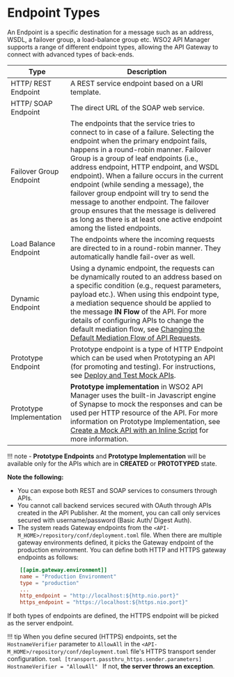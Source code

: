 # Endpoint Types

An Endpoint is a specific destination for a message such as an address, WSDL, a failover group, a load-balance group
 etc. WSO2 API Manager supports a range of different endpoint types, allowing the API Gateway to connect with
  advanced types of back-ends.

|Type                     |Description                                                                                                                                                                                                                                                                                                                                                                                                       |
|-------------------------|------------------------------------------------------------------------------------------------------------------------------------------------------------------------------------------------------------------------------------------------------------------------------------------------------------------------------------------------------------------------------------------------------------|
| HTTP/ REST Endpoint     | A REST service endpoint based on a URI template.                                                                                                                                                                                                                                                                                                                                                           |
| HTTP/ SOAP Endpoint     | The direct URL of the SOAP web service.                                                                                                                                                                                                                                                                                                                                                                             |
| Failover Group Endpoint | The endpoints that the service tries to connect to in case of a failure. Selecting the endpoint when the primary endpoint fails, happens in a round-robin manner. Failover Group is a group of leaf endpoints (i.e., address endpoint, HTTP endpoint, and WSDL endpoint). When a failure occurs in the current endpoint (while sending a message), the failover group endpoint will try to send the message to another endpoint. The failover group ensures that the message is delivered as long as there is at least one active endpoint among the listed endpoints.                              |
| Load Balance Endpoint   | The endpoints where the incoming requests are directed to in a round-robin manner. They automatically handle fail-over as well.                                                                                                                                                                                                                                                                            |
| Dynamic Endpoint        | Using a dynamic endpoint, the requests can be dynamically routed to an address based on a specific condition (e.g., request parameters, payload etc.). When using this endpoint type, a mediation sequence should be applied to the message **IN Flow** of the API. For more details of configuring APIs to change the default mediation flow, see [Changing the Default Mediation Flow of API Requests]({{base_path}}/Learn/APIGateway/MessageMediation/changing-the-default-mediation-flow-of-api-requests/). |
| Prototype Endpoint      | Prototype endpoint is a type of HTTP Endpoint which can be used when Prototyping an API (for promoting and testing). For instructions, see [Deploy and Test Mock APIs]({{base_path}}/Learn/DesignAPI/MockAPI/deploy-and-test-mock-apis/). |
| Prototype Implementation      | **Prototype implementation** in WSO2 API Manager uses the built-in Javascript engine of Synapse to mock the responses and can be used per HTTP resource of the API. For more information on Prototype Implementation, see [Create a Mock API with an Inline Script]({{base_path}}/Learn/DesignAPI/MockAPI/create-a-mock-api-with-an-inline-script/) for more information. |

!!! note
    - **Prototype Endpoints** and **Prototype Implementation** will be available only for the APIs which are in **CREATED** or **PROTOTYPED** state.

**Note the following:**

-   You can expose both REST and SOAP services to consumers through APIs.
-   You cannot call backend services secured with OAuth through APIs created in the API Publisher. At the moment, you
 can call only services secured with username/password (Basic Auth/ Digest Auth).
-   The system reads Gateway endpoints from the `<API-M_HOME>/repository/conf/deployment.toml` file. When there are
 multiple gateway environments defined, it picks the Gateway endpoint of the production environment. You can define both HTTP and HTTPS gateway endpoints as follows:

```toml
    [[apim.gateway.environment]]
    name = "Production Environment"
    type = "production"
    ...
    http_endpoint = "http://localhost:${http.nio.port}"
    https_endpoint = "https://localhost:${https.nio.port}"
```

If both types of endpoints are defined, the HTTPS endpoint will be picked as the server endpoint.

!!! tip
    When you define secured (HTTPS) endpoints, set the `HostnameVerifier` parameter to `AllowAll` in the `<API-M_HOME>/repository/conf/deployment.toml` file's HTTPS transport sender configuration.
     ```toml
         [transport.passthru_https.sender.parameters]
         HostnameVerifier = "AllowAll"
     ```
    If not, **the server throws an exception**.


